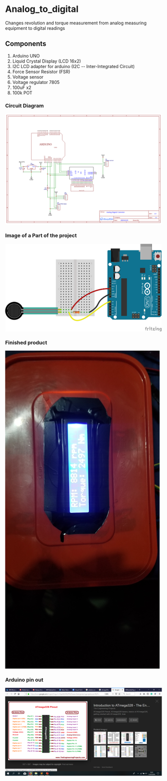 # Analog_to_digital
Changes revolution and torque measurement from analog measuring equipment to digital readings

## Components
1. Arduino UNO
2. Liquid Crystal Display (LCD 16x2)
3. I2C LCD adapter for arduino (I2C -- Inter-Integrated Circuit)
4. Force Sensor Resistor (FSR)
5. Voltage sensor
6. Voltage regulator 7805
7. 100uF x2
8. 100k POT

### Circuit Diagram
![circuit diagram](https://github.com/IamNator/Analog_to_digital/blob/master/hardware/Schematic_Analog%20to%20digital%20Converter_Sheet.png)

### Image of a Part of the project
![part of the project](https://github.com/IamNator/Analog_to_digital/blob/master/public/fritzing_example_bb_2_hJdn0YtrP6.png)

### Finished product
![Finished product](https://github.com/IamNator/Analog_to_digital/blob/master/public/20200203_072846.jpg)

### Arduino pin out
![Arduino pin out](https://github.com/IamNator/Analog_to_digital/blob/master/public/Arduino_pinout.png)
